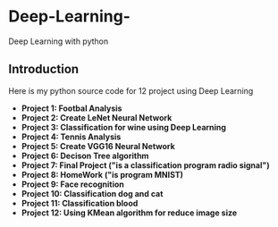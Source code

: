 # Deep-Learning-
Deep Learning with python 
## Introduction 
Here is my python source code for 12 project using Deep Learning
* **Project 1: Footbal Analysis**
* **Project 2: Create LeNet Neural Network**
* **Project 3: Classification for wine using Deep Learning**
* **Project 4: Tennis Analysis**
* **Project 5: Create VGG16 Neural Network**
* **Project 6: Decison Tree algorithm**
* **Project 7: Final Project ("is a classification program radio signal")**
* **Project 8: HomeWork ("is program MNIST)**
* **Project 9: Face recognition**
* **Project 10: Classification dog and cat**
* **Project 11: Classification blood**
* **Project 12: Using KMean algorithm for reduce image size** 
